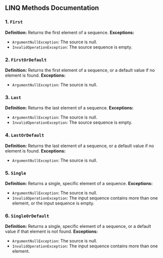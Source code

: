 ## LINQ Methods Documentation

### 1. `First`

**Definition:** Returns the first element of a sequence.
**Exceptions:**

* `ArgumentNullException`: The source is null.
* `InvalidOperationException`: The source sequence is empty.

### 2. `FirstOrDefault`

**Definition:** Returns the first element of a sequence, or a default value if no element is found.
**Exceptions:**

* `ArgumentNullException`: The source is null.

### 3. `Last`

**Definition:** Returns the last element of a sequence.
**Exceptions:**

* `ArgumentNullException`: The source is null.
* `InvalidOperationException`: The source sequence is empty.

### 4. `LastOrDefault`

**Definition:** Returns the last element of a sequence, or a default value if no element is found.
**Exceptions:**

* `ArgumentNullException`: The source is null.

### 5. `Single`

**Definition:** Returns a single, specific element of a sequence.
**Exceptions:**

* `ArgumentNullException`: The source is null.
* `InvalidOperationException`: The input sequence contains more than one element, or the input sequence is empty.

### 6. `SingleOrDefault`

**Definition:** Returns a single, specific element of a sequence, or a default value if that element is not found.
**Exceptions:**

* `ArgumentNullException`: The source is null.
* `InvalidOperationException`: The input sequence contains more than one element.
